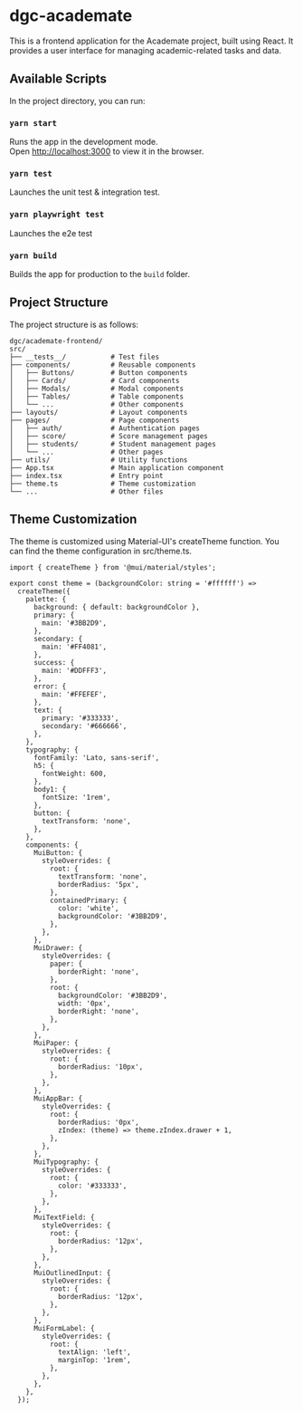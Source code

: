 # dgc-academate
This is a frontend application for the Academate project, built using React. It provides a user interface for managing academic-related tasks and data.


## Available Scripts

In the project directory, you can run:

### `yarn start`

Runs the app in the development mode.\
Open [http://localhost:3000](http://localhost:3000) to view it in the browser.

### `yarn test`

Launches the unit test & integration test.

### `yarn playwright test` 

Launches the e2e test

### `yarn build`

Builds the app for production to the `build` folder.

## Project Structure

The project structure is as follows:

```
dgc/academate-frontend/
src/
├── __tests__/           # Test files
├── components/          # Reusable components
│   ├── Buttons/         # Button components
│   ├── Cards/           # Card components
│   ├── Modals/          # Modal components
│   ├── Tables/          # Table components
│   └── ...              # Other components
├── layouts/             # Layout components
├── pages/               # Page components
│   ├── auth/            # Authentication pages
│   ├── score/           # Score management pages
│   ├── students/        # Student management pages
│   └── ...              # Other pages
├── utils/               # Utility functions
├── App.tsx              # Main application component
├── index.tsx            # Entry point
├── theme.ts             # Theme customization
└── ...                  # Other files
```

## Theme Customization
The theme is customized using Material-UI's createTheme function. You can find the theme configuration in src/theme.ts.

```
import { createTheme } from '@mui/material/styles';

export const theme = (backgroundColor: string = '#ffffff') =>
  createTheme({
    palette: {
      background: { default: backgroundColor },
      primary: {
        main: '#3BB2D9',
      },
      secondary: {
        main: '#FF4081',
      },
      success: {
        main: '#DDFFF3',
      },
      error: {
        main: '#FFEFEF',
      },
      text: {
        primary: '#333333',
        secondary: '#666666',
      },
    },
    typography: {
      fontFamily: 'Lato, sans-serif',
      h5: {
        fontWeight: 600,
      },
      body1: {
        fontSize: '1rem',
      },
      button: {
        textTransform: 'none',
      },
    },
    components: {
      MuiButton: {
        styleOverrides: {
          root: {
            textTransform: 'none',
            borderRadius: '5px',
          },
          containedPrimary: {
            color: 'white',
            backgroundColor: '#3BB2D9',
          },
        },
      },
      MuiDrawer: {
        styleOverrides: {
          paper: {
            borderRight: 'none',
          },
          root: {
            backgroundColor: '#3BB2D9',
            width: '0px',
            borderRight: 'none',
          },
        },
      },
      MuiPaper: {
        styleOverrides: {
          root: {
            borderRadius: '10px',
          },
        },
      },
      MuiAppBar: {
        styleOverrides: {
          root: {
            borderRadius: '0px',
            zIndex: (theme) => theme.zIndex.drawer + 1,
          },
        },
      },
      MuiTypography: {
        styleOverrides: {
          root: {
            color: '#333333',
          },
        },
      },
      MuiTextField: {
        styleOverrides: {
          root: {
            borderRadius: '12px',
          },
        },
      },
      MuiOutlinedInput: {
        styleOverrides: {
          root: {
            borderRadius: '12px',
          },
        },
      },
      MuiFormLabel: {
        styleOverrides: {
          root: {
            textAlign: 'left',
            marginTop: '1rem',
          },
        },
      },
    },
  });
  ```

